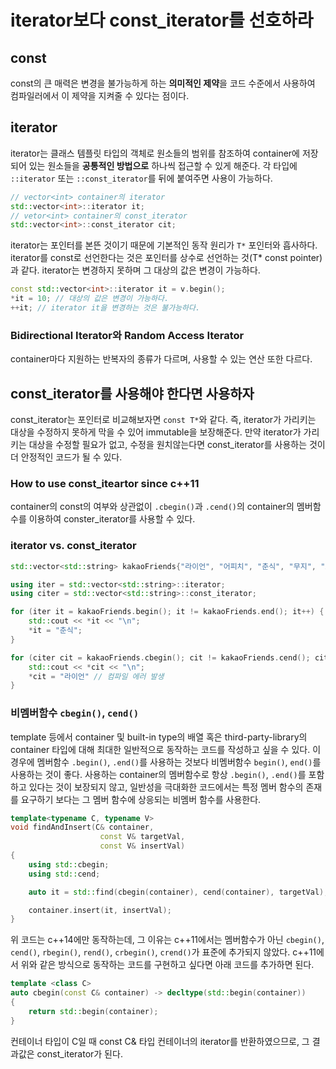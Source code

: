 # iterator보다 const_iterator를 선호하라

## const
const의 큰 매력은 변경을 불가능하게 하는 **의미적인 제약**을 코드 수준에서 사용하여 컴파일러에서 이 제약을 지켜줄 수 있다는 점이다. 

## iterator
iterator는 클래스 템플릿 타입의 객체로 원소들의 범위를 참조하여 container에 저장되어 있는 원소들을 **공통적인 방법으로** 하나씩 접근할 수 있게 해준다. 각 타입에 `::iterator` 또는 `::const_iterator`를 뒤에 붙여주면 사용이 가능하다.

```c++
// vector<int> container의 iterator
std::vector<int>::iterator it;
// vetor<int> container의 const_iterator
std::vector<int>::const_iterator cit;
```
iterator는 포인터를 본뜬 것이기 때문에 기본적인 동작 원리가 `T*` 포인터와 흡사하다. iterator를 const로 선언한다는 것은 포인터를 상수로 선언하는 것(T* const pointer)과 같다. iterator는 변경하지 못하며 그 대상의 값은 변경이 가능하다.

```c++
const std::vector<int>::iterator it = v.begin();
*it = 10; // 대상의 값은 변경이 가능하다.
++it; // iterator it을 변경하는 것은 불가능하다.
```

### Bidirectional Iterator와 Random Access Iterator

container마다 지원하는 반복자의 종류가 다르며, 사용할 수 있는 연산 또한 다르다. 


## const_iterator를 사용해야 한다면 사용하자
const_iterator는 포인터로 비교해보자면 `const T*`와 같다. 즉, iterator가 가리키는 대상을 수정하지 못하게 막을 수 있어 immutable을 보장해준다. 만약 iterator가 가리키는 대상을 수정할 필요가 없고, 수정을 원치않는다면 const_iterator를 사용하는 것이 더 안정적인 코드가 될 수 있다.

### How to use const_iteartor since c++11
container의 const의 여부와 상관없이 `.cbegin()`과 `.cend()`의 container의 멤버함수를 이용하여 conster_iterator를 사용할 수 있다.

### iterator vs. const_iterator
```c++
std::vector<std::string> kakaoFriends{"라이언", "어피치", "춘식", "무지", "죠르디"};

using iter = std::vector<std::string>::iterator;
using citer = std::vector<std::string>::const_iterator;

for (iter it = kakaoFriends.begin(); it != kakaoFriends.end(); it++) {
	std::cout << *it << "\n";
	*it = "춘식";
}

for (citer cit = kakaoFriends.cbegin(); cit != kakaoFriends.cend(); cit++) {
	std::cout << *cit << "\n";
	*cit = "라이언" // 컴파일 에러 발생
}
```

### 비멤버함수 `cbegin()`, `cend()`
template 등에서 container 및 built-in type의 배열 혹은 third-party-library의 container 타입에 대해 최대한 일반적으로 동작하는 코드를 작성하고 싶을 수 있다. 이 경우에 멤버함수 `.begin()`, `.end()`를 사용하는 것보다 비멤버함수 `begin()`, `end()`를 사용하는 것이 좋다. 사용하는 container의 멤버함수로 항상 `.begin()`, `.end()`를 포함하고 있다는 것이 보장되지 않고, 일반성을 극대화한 코드에서는 특정 멤버 함수의 존재를 요구하기 보다는 그 멤버 함수에 상응되는 비멤버 함수를 사용한다.

```c++
template<typename C, typename V>
void findAndInsert(C& container,
                    const V& targetVal,
                    const V& insertVal)
{
    using std::cbegin;
    using std::cend;

    auto it = std::find(cbegin(container), cend(container), targetVal);

    container.insert(it, insertVal);
}
```

위 코드는 c++14에만 동작하는데, 그 이유는 c++11에서는 멤버함수가 아닌 `cbegin()`, `cend()`, `rbegin()`, `rend()`, `crbegin()`, `crend()`가 표준에 추가되지 않았다. c++11에서 위와 같은 방식으로 동작하는 코드를 구현하고 싶다면 아래 코드를 추가하면 된다.

```c++
template <class C>
auto cbegin(const C& container) -> decltype(std::begin(container))
{
    return std::begin(container);
}
```

컨테이너 타입이 C일 때 const C& 타입 컨테이너의 iterator를 반환하였으므로, 그 결과값은 const_iterator가 된다.